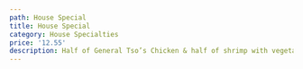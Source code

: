 ```yaml
---
path: House Special
title: House Special
category: House Specialties
price: '12.55'
description: Half of General Tso’s Chicken & half of shrimp with vegetables in light sauce.
---
```


